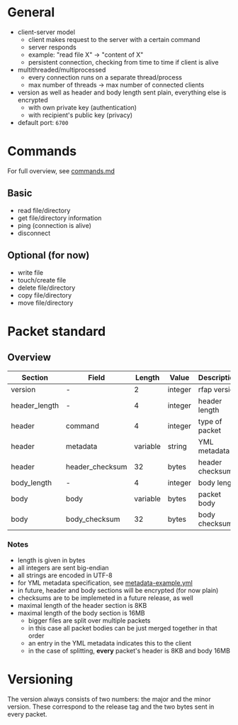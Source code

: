 
# General

 - client-server model
   - client makes request to the server with a certain command
   - server responds
   - example: "read file X" -> "content of X"
   - persistent connection, checking from time to time if client is alive
 - multithreaded/multiprocessed
   - every connection runs on a separate thread/process
   - max number of threads -> max number of connected clients
 - version as well as header and body length sent plain, everything else is encrypted
   - with own private key (authentication)
   - with recipient's public key (privacy)
 - default port: `6700`

# Commands

For full overview, see [commands.md](./commands.md)

## Basic

 - read file/directory
 - get file/directory information
 - ping (connection is alive)
 - disconnect

## Optional (for now)

 - write file
 - touch/create file
 - delete file/directory
 - copy file/directory
 - move file/directory

# Packet standard

## Overview

| Section       | Field           | Length   | Value   | Description     |
|---------------|-----------------|----------|---------|-----------------|
| version       | -               | 2        | integer | rfap version    |
| header_length | -               | 4        | integer | header length   |
| header        | command         | 4        | integer | type of packet  |
| header        | metadata        | variable | string  | YML metadata    |
| header        | header_checksum | 32       | bytes   | header checksum |
| body_length   | -               | 4        | integer | body length     |
| body          | body            | variable | bytes   | packet body     |
| body          | body_checksum   | 32       | bytes   | body checksum   |

### Notes

 - length is given in bytes
 - all integers are sent big-endian
 - all strings are encoded in UTF-8
 - for YML metadata specification, see [metadata-example.yml](./metadata-example.yml)
 - in future, header and body sections will be encrypted (for now plain)
 - checksums are to be implemeted in a future release, as well
 - maximal length of the header section is 8KB
 - maximal length of the body section is 16MB
   - bigger files are split over multiple packets
   - in this case all packet bodies can be just merged together in that order
   - an entry in the YML metadata indicates this to the client
   - in the case of splitting, **every** packet's header is 8KB and body 16MB

# Versioning

The version always consists of two numbers: the major and the minor version.
These correspond to the release tag and the two bytes sent in every packet.


